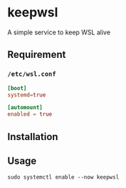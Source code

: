 # keepwsl
A simple service to keep WSL alive

## Requirement
### `/etc/wsl.conf`
```conf
[boot]
systemd=true

[automount]
enabled = true
```

## Installation


## Usage
```
sudo systemctl enable --now keepwsl
```